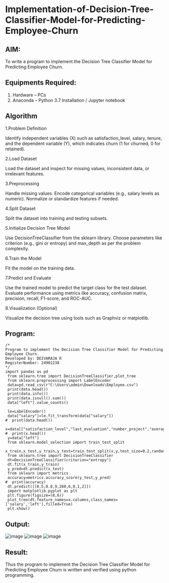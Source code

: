 # Implementation-of-Decision-Tree-Classifier-Model-for-Predicting-Employee-Churn

## AIM:
To write a program to implement the Decision Tree Classifier Model for Predicting Employee Churn.

## Equipments Required:
1. Hardware – PCs
2. Anaconda – Python 3.7 Installation / Jupyter notebook

## Algorithm
1.Problem Definition

Identify independent variables (X) such as satisfaction_level, salary, tenure, and the dependent variable (Y), which indicates churn (1 for churned, 0 for retained).

2.Load Dataset

Load the dataset and inspect for missing values, inconsistent data, or irrelevant features.

3.Preprocessing

Handle missing values.
Encode categorical variables (e.g., salary levels as numeric).
Normalize or standardize features if needed.

4.Split Dataset

Split the dataset into training and testing subsets.

5.Initialize Decision Tree Model

Use DecisionTreeClassifier from the sklearn library. Choose parameters like criterion (e.g., gini or entropy) and max_depth as per the problem complexity.

6.Train the Model

Fit the model on the training data.

7.Predict and Evaluate

Use the trained model to predict the target class for the test dataset.
Evaluate performance using metrics like accuracy, confusion matrix, precision, recall, F1-score, and ROC-AUC.

8.Visualization (Optional)

Visualize the decision tree using tools such as Graphviz or matplotlib.

## Program:
```
/*
Program to implement the Decision Tree Classifier Model for Predicting Employee Churn.
Developed by: DEIVARAJA R
RegisterNumber: 24901238 
*/
import pandas as pd
 from sklearn.tree import DecisionTreeClassifier,plot_tree
 from sklearn.preprocessing import LabelEncoder
 data=pd.read_csv(r"C:\Users\admin\Downloads\Employee.csv")
 print(data.head())
 print(data.info())
 print(data.isnull().sum())
 data["left"].value_counts()
 
 le=LabelEncoder()
 data["salary"]=le.fit_transform(data["salary"])
#  print(data.head())
 x=data[["satisfaction_level","last_evaluation","number_project","average_montly_hours","time_spend_company","Work_accident","promotion_last_5years","salary"]]
#  print(x.head())    
 y=data["left"]
 from sklearn.model_selection import train_test_split
 x_train,x_test,y_train,y_test=train_test_split(x,y,test_size=0.2,random_state=100)
 from sklearn.tree import DecisionTreeClassifier
 dt=DecisionTreeClassifier(criterion="entropy")
 dt.fit(x_train,y_train)
 y_pred=dt.predict(x_test)
 from sklearn import metrics
 accuracy=metrics.accuracy_score(y_test,y_pred)
#  print(accuracy)
 dt.predict([[0.5,0.8,9,260,6,0,1,2]])
 import matplotlib.pyplot as plt
 plt.figure(figsize=(8,6))
 plot_tree(dt,feature_names=x.columns,class_names=['salary','left'],filled=True)
 plt.show()
```
## Output:
![image](https://github.com/user-attachments/assets/f4e45bf9-dfcd-4901-9b7d-265917a9f52c)
![image](https://github.com/user-attachments/assets/f509982e-78f0-4501-b5c0-b2a0dcef0c47)
![image](https://github.com/user-attachments/assets/3f90471b-afdb-4433-b077-cb39de2b3099)


## Result:
Thus the program to implement the  Decision Tree Classifier Model for Predicting Employee Churn is written and verified using python programming.
